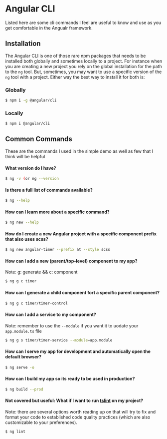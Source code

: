 # Angular CLI 
Listed here are some cli commands I feel are useful to know and use as you get comfortable in the Angualr framework. 

## Installation
The Angular CLI is one of those rare npm packages that needs to be installed both globally and sometimes locally to a project. For instance when you are creating a new project you rely on the global installation for the path to the `ng` tool. But, sometimes, you may want to use a specific version of the `ng` tool with a project. Either way the best way to install it for both is:

### Globally
```bash
$ npm i -g @angular/cli
```

### Locally
```bash
$ npm i @angular/cli
```


## Common Commands
These are the commands I used in the simple demo as well as few that I think will be helpful

#### What version do I have? 
```bash
$ ng -v (or ng --version
```

#### Is there a full list of commands available? 

```bash
$ ng --help
```

#### How can I learn more about a specific command?
```bash
$ ng new --help
```

#### How do I create a new Angular project with a specific component prefix that also uses scss? 
```bash
$ ng new angular-timer --prefix at --style scss
```

#### How can I add a new (parent/top-level) component to my app?
Note: g: generate && c: component
```bash
$ ng g c timer
```

#### How can I generate a child component fort a specific parent component?
```bash
$ ng g c timer/timer-control
```

#### How can I add a service to my component?
Note: remember to use the `--module` if you want it to uodate your `app.module.ts` file
```bash
$ ng g s timer/timer-service --module=app.module
```

#### How can I serve my app for development and automatically open the default browser? 
```bash
$ ng serve -o
```

#### How can I build my app so its ready to be used in production?
```bash
$ ng build --prod
```

#### Not covered but useful: What if I want to run [tslint](https://palantir.github.io/tslint/) on my project?
Note: there are several options worth reading up on that will try to fix and format your code to established code quality practices (which are also customizable to your preferences).
```bash
$ ng lint
```

